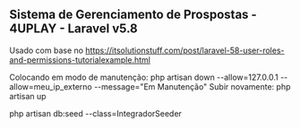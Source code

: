 ## Sistema de Gerenciamento de Prospostas - 4UPLAY - Laravel v5.8
Usado com base no https://itsolutionstuff.com/post/laravel-58-user-roles-and-permissions-tutorialexample.html

Colocando em modo de manutenção:
 php artisan down --allow=127.0.0.1 --allow=meu_ip_externo --message="Em Manutenção"
Subir novamente:
 php artisan up

php artisan db:seed --class=IntegradorSeeder
<!-- php artisan db:seed --class=PermissionTableSeeder
php artisan db:seed --class=CreateAdminUserSeeder -->
